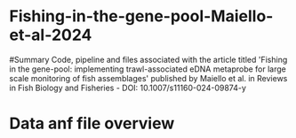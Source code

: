 # Fishing-in-the-gene-pool-Maiello-et-al-2024

#Summary
Code, pipeline and files associated with the article titled 'Fishing in the gene-pool: implementing trawl-associated eDNA metaprobe for large scale monitoring of fish assemblages' published by Maiello et al. in Reviews in Fish Biology and Fisheries - DOI: 10.1007/s11160-024-09874-y

# Data anf file overview

